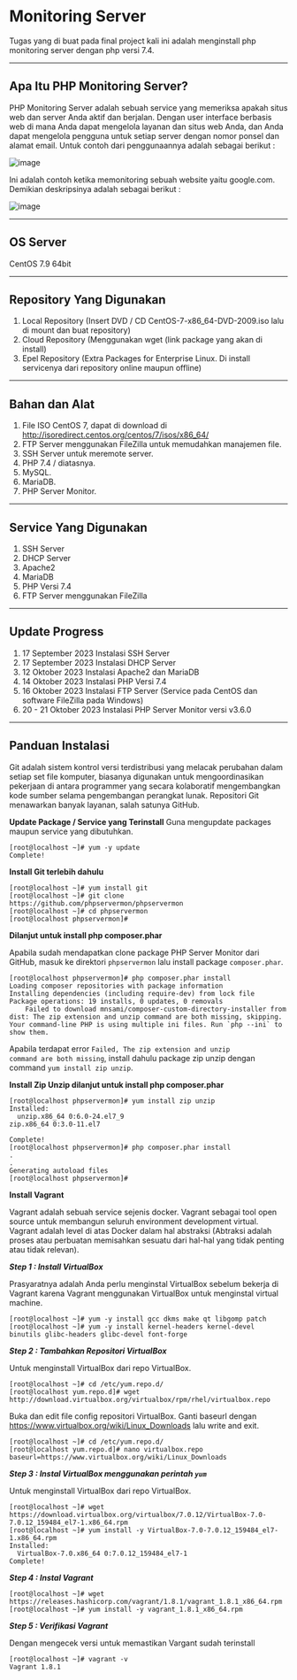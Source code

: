 # Monitoring Server #
Tugas yang di buat pada final project kali ini adalah menginstall php monitoring server dengan php versi 7.4.
***

## Apa Itu PHP Monitoring Server? ##
PHP Monitoring Server adalah sebuah service yang memeriksa apakah situs web dan server Anda aktif dan berjalan. Dengan user interface berbasis web di mana Anda dapat mengelola layanan dan situs web Anda, dan Anda dapat mengelola pengguna untuk setiap server dengan nomor ponsel dan alamat email. Untuk contoh dari penggunaannya adalah sebagai berikut :

![image](https://github.com/alifmf2309/Monitoring-Server-menggunakan-PHP-Monitoring-Server/assets/117895406/def86bde-0e62-4af4-a40e-350384f2590e)

Ini adalah contoh ketika memonitoring sebuah website yaitu google.com. Demikian deskripsinya adalah sebagai berikut :

![image](https://github.com/alifmf2309/Monitoring-Server-menggunakan-PHP-Monitoring-Server/assets/117895406/6a8e9590-b4eb-4c2e-acc7-257b435cca29)
***

## OS Server ##
CentOS 7.9 64bit
***

## Repository Yang Digunakan ##
1. Local Repository (Insert DVD / CD CentOS-7-x86_64-DVD-2009.iso lalu di mount dan buat repository)
2. Cloud Repository (Menggunakan wget (link package yang akan di install)
3. Epel Repository (Extra Packages for Enterprise Linux. Di install servicenya dari repository online maupun offline)
***

## Bahan dan Alat ##
1. File ISO CentOS 7, dapat di download di http://isoredirect.centos.org/centos/7/isos/x86_64/
2. FTP Server menggunakan FileZilla untuk memudahkan manajemen file.
3. SSH Server untuk meremote server.
4. PHP 7.4 / diatasnya.
5. MySQL.
6. MariaDB.
7. PHP Server Monitor.
***

## Service Yang Digunakan ##
1. SSH Server
2. DHCP Server
3. Apache2
4. MariaDB
5. PHP Versi 7.4
6. FTP Server menggunakan FileZilla
***

## Update Progress ##
1. 17 September 2023 Instalasi SSH Server
2. 17 September 2023 Instalasi DHCP Server
3. 12 Oktober 2023  Instalasi Apache2 dan MariaDB
4. 14 Oktober 2023 Instalasi PHP Versi 7.4
5. 16 Oktober 2023 Instalasi FTP Server (Service pada CentOS dan software FileZilla pada Windows)
6. 20 - 21 Oktober 2023 Instalasi PHP Server Monitor versi v3.6.0
***

## Panduan Instalasi ##
Git adalah sistem kontrol versi terdistribusi yang melacak perubahan dalam setiap set file komputer, biasanya digunakan untuk mengoordinasikan pekerjaan di antara programmer yang secara kolaboratif mengembangkan kode sumber selama pengembangan perangkat lunak. Repositori Git menawarkan banyak layanan, salah satunya GitHub.


**Update Package / Service yang Terinstall**
Guna mengupdate packages maupun service yang dibutuhkan.
```
[root@localhost ~]# yum -y update
Complete!
```



**Install Git terlebih dahulu**
```
[root@localhost ~]# yum install git
[root@localhost ~]# git clone https://github.com/phpservermon/phpservermon
[root@localhost ~]# cd phpservermon
[root@localhost phpservermon]#
```



**Dilanjut untuk install php composer.phar**

Apabila sudah mendapatkan clone package PHP Server Monitor dari GitHub, masuk ke direktori <code>phpservermon</code> lalu install package <code>composer.phar</code>.
```
[root@localhost phpservermon]# php composer.phar install
Loading composer repositories with package information
Installing dependencies (including require-dev) from lock file
Package operations: 19 installs, 0 updates, 0 removals
    Failed to download mnsami/composer-custom-directory-installer from dist: The zip extension and unzip command are both missing, skipping.
Your command-line PHP is using multiple ini files. Run `php --ini` to show them.
```


Apabila terdapat error <code>Failed, The zip extension and unzip command are both missing</code>, install dahulu package zip unzip dengan command <code>yum install zip unzip</code>.



**Install Zip Unzip dilanjut untuk install php composer.phar**
```
[root@localhost phpservermon]# yum install zip unzip
Installed:
  unzip.x86_64 0:6.0-24.el7_9                                                    zip.x86_64 0:3.0-11.el7

Complete!
[root@localhost phpservermon]# php composer.phar install
.
.
Generating autoload files
[root@localhost phpservermon]#
```



**Install Vagrant**

Vagrant adalah sebuah service sejenis docker. Vagrant sebagai tool open source untuk membangun seluruh environment development virtual. Vagrant adalah level di atas Docker dalam hal abstraksi (Abtraksi adalah proses atau perbuatan memisahkan sesuatu dari hal-hal yang tidak penting atau tidak relevan).


***Step 1 : Install VirtualBox***

Prasyaratnya adalah Anda perlu menginstal VirtualBox sebelum bekerja di Vagrant karena Vagrant menggunakan VirtualBox untuk menginstal virtual machine.
```
[root@localhost ~]# yum -y install gcc dkms make qt libgomp patch
[root@localhost ~]# yum -y install kernel-headers kernel-devel binutils glibc-headers glibc-devel font-forge
```


***Step 2 : Tambahkan Repositori VirtualBox***

Untuk menginstall VirtualBox dari repo VirtualBox.
```
[root@localhost ~]# cd /etc/yum.repo.d/
[root@localhost yum.repo.d]# wget http://download.virtualbox.org/virtualbox/rpm/rhel/virtualbox.repo
```

Buka dan edit file config repositori VirtualBox. Ganti baseurl dengan https://www.virtualbox.org/wiki/Linux_Downloads lalu write and exit.
```
[root@localhost ~]# cd /etc/yum.repo.d/
[root@localhost yum.repo.d]# nano virtualbox.repo
baseurl=https://www.virtualbox.org/wiki/Linux_Downloads
```


***Step 3 : Instal VirtualBox menggunakan perintah `yum`***

Untuk menginstall VirtualBox dari repo VirtualBox.
```
[root@localhost ~]# wget https://download.virtualbox.org/virtualbox/7.0.12/VirtualBox-7.0-7.0.12_159484_el7-1.x86_64.rpm
[root@localhost ~]# yum install -y VirtualBox-7.0-7.0.12_159484_el7-1.x86_64.rpm
Installed:
  VirtualBox-7.0.x86_64 0:7.0.12_159484_el7-1
Complete!
```

***Step 4 : Instal Vagrant***
```
[root@localhost ~]# wget https://releases.hashicorp.com/vagrant/1.8.1/vagrant_1.8.1_x86_64.rpm
[root@localhost ~]# yum install -y vagrant_1.8.1_x86_64.rpm
```

***Step 5 : Verifikasi Vagrant***

Dengan mengecek versi untuk memastikan Vargant sudah terinstall
```
[root@localhost ~]# vagrant -v
Vagrant 1.8.1
```
